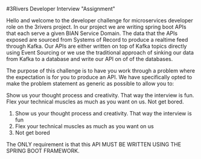#3Rivers Developer Interview "Assignment"

Hello and welcome to the developer challenge for microservices developer role on the 3rivers project. In our project we are writing spring boot APIs that each serve a given BIAN Service Domain. The data that the APIs exposed are sourced from Systems of Record to produce a realtime feed through Kafka. Our APIs are either written on top of Kafka topics directly using Event Sourcing or we use the traditional approach of sinking our data from Kafka to a database and write our API on of of the databases.

The purpose of this challenge is to have you work through a problem where the expectation is for you to produce an API. We have specifically opted to make the problem statement as generic as possible to allow you to:

Show us your thought process and creativity. That way the interview is fun.
Flex your technical muscles as much as you want on us.
Not get bored.

1. Show us your thought process and creativity. That way the interview is fun
2. Flex your technical muscles as much as you want on us
3. Not get bored

The ONLY requirement is that this API MUST BE WRITTEN USING THE SPRING BOOT FRAMEWORK.

